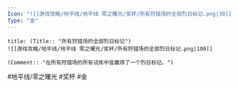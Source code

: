 ```yaml
---
Icon: "![[游戏攻略/地平线/地平线 零之曙光/奖杯/所有狩猎场的全部烈日标记.png|30]]"
Type: "金"
---
```

```ad-common-gold-trophy
title: (Title:: "所有狩猎场的全部烈日标记")
![[游戏攻略/地平线/地平线 零之曙光/奖杯/所有狩猎场的全部烈日标记.png|100]]

(Comment:: "在所有狩猎场的所有试炼中皆赢得了一个烈日标记。")
```

#地平线/零之曙光 #奖杯 #金

